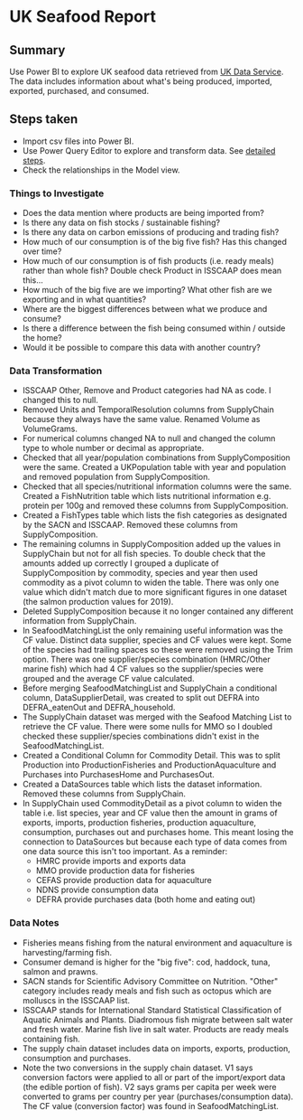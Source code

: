 # UK Seafood Report

## Summary 
Use Power BI to explore UK seafood data retrieved from [UK Data Service](https://reshare.ukdataservice.ac.uk/856955/). The data includes information about what's being produced, imported, exported, purchased, and consumed. 

## Steps taken
- Import csv files into Power BI.
- Use Power Query Editor to explore and transform data. See [detailed steps](#data-transformation).
- Check the relationships in the Model view.

### Things to Investigate
- Does the data mention where products are being imported from?
- Is there any data on fish stocks / sustainable fishing?
- Is there any data on carbon emissions of producing and trading fish?
- How much of our consumption is of the big five fish? Has this changed over time?
- How much of our consumption is of fish products (i.e. ready meals) rather than whole fish? Double check Product in ISSCAAP does mean this...
- How much of the big five are we importing? What other fish are we exporting and in what quantities?
- Where are the biggest differences between what we produce and consume?
- Is there a difference between the fish being consumed within / outside the home?
- Would it be possible to compare this data with another country?
 
### Data Transformation
- ISSCAAP Other, Remove and Product categories had NA as code. I changed this to null.
- Removed Units and TemporalResolution columns from SupplyChain because they always have the same value. Renamed Volume as VolumeGrams.
- For numerical columns changed NA to null and changed the column type to whole number or decimal as appropriate. 
- Checked that all year/population combinations from SupplyComposition were the same. Created a UKPopulation table with year and population and removed population from SupplyComposition. 
- Checked that all species/nutritional information columns were the same. Created a FishNutrition table which lists nutritional information e.g. protein per 100g and removed these columns from SupplyComposition. 
- Created a FishTypes table which lists the fish categories as designated by the SACN and ISSCAAP. Removed these columns from SupplyComposition.
- The remaining columns in SupplyComposition added up the values in SupplyChain but not for all fish species. To double check that the amounts added up correctly I grouped a duplicate of SupplyComposition by commodity, species and year then used commodity as a pivot column to widen the table. There was only one value which didn't match due to more significant figures in one dataset (the salmon production values for 2019). 
- Deleted SupplyComposition because it no longer contained any different information from SupplyChain.
- In SeafoodMatchingList the only remaining useful information was the CF value. Distinct data supplier, species and CF values were kept. Some of the species had trailing spaces so these were removed using the Trim option. There was one supplier/species combination (HMRC/Other marine fish) which had 4 CF values so the supplier/species were grouped and the average CF value calculated.
- Before merging SeafoodMatchingList and SupplyChain a conditional column, DataSupplierDetail, was created to split out DEFRA into DEFRA_eatenOut and DEFRA_household. 
- The SupplyChain dataset was merged with the Seafood Matching List to retrieve the CF value. There were some nulls for MMO so I doubled checked these supplier/species combinations didn't exist in the SeafoodMatchingList. 
- Created a Conditional Column for Commodity Detail. This was to split Production into ProductionFisheries and ProductionAquaculture and Purchases into PurchasesHome and PurchasesOut. 
- Created a DataSources table which lists the dataset information. Removed these columns from SupplyChain.
- In SupplyChain used CommodityDetail as a pivot column to widen the table i.e. list species, year and CF value then the amount in grams of exports, imports, production fisheries, production aquaculture, consumption, purchases out and purchases home. This meant losing the connection to DataSources but because each type of data comes from one data source this isn't too important. As a reminder:
   - HMRC provide imports and exports data
   - MMO provide production data for fisheries
   - CEFAS provide production data for aquaculture
   - NDNS provide consumption data
   - DEFRA provide purchases data (both home and eating out)

### Data Notes
- Fisheries means fishing from the natural environment and aquaculture is harvesting/farming fish.
- Consumer demand is higher for the "big five": cod, haddock, tuna, salmon and prawns.
- SACN stands for Scientific Advisory Committee on Nutrition. "Other" category includes ready meals and fish such as octopus which are molluscs in the ISSCAAP list.
- ISSCAAP stands for International Standard Statistical Classification of Aquatic Animals and Plants. Diadromous fish migrate between salt water and fresh water. Marine fish live in salt water. Products are ready meals containing fish.
- The supply chain dataset includes data on imports, exports, production, consumption and purchases.
- Note the two conversions in the supply chain dataset. V1 says conversion factors were applied to all or part of the import/export data (the edible portion of fish). V2 says grams per capita per week were converted to grams per country per year (purchases/consumption data). The CF value (conversion factor) was found in SeafoodMatchingList. 

